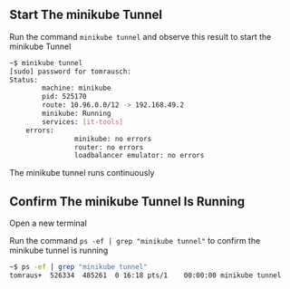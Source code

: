 
## Start The minikube Tunnel
Run the command ```minikube tunnel``` and observe this result to start the minikube Tunnel
```bash
~$ minikube tunnel
[sudo] password for tomrausch:
Status:
        machine: minikube
        pid: 525170
        route: 10.96.0.0/12 -> 192.168.49.2
        minikube: Running
        services: [it-tools]
    errors:
                minikube: no errors
                router: no errors
                loadbalancer emulator: no errors
```
The minikube tunnel runs continuously

## Confirm The minikube Tunnel Is Running
Open a new terminal

Run the command ```ps -ef | grep "minikube tunnel"``` to confirm the minikube tunnel is running
```bash
~$ ps -ef | grep "minikube tunnel"
tomraus+  526334  485261  0 16:18 pts/1    00:00:00 minikube tunnel
```
